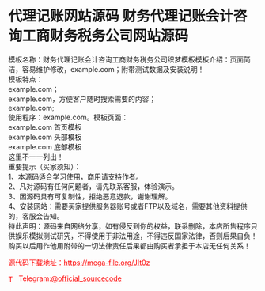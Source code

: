 # 代理记账网站源码 财务代理记账会计咨询工商财务税务公司网站源码

模板名称：财务代理记账会计咨询工商财务税务公司织梦模板模板介绍：页面简洁，容易维护修改，example.com；附带测试数据及安装说明！<br>模板特点：<br>example.com；<br>example.com，方便客户随时搜索需要的内容；<br>example.com;<br>使用程序：example.com。模板页面：<br>example.com 首页模板<br>example.com 头部模板<br>example.com 底部模板<br>这里不一一列出！<br>重要提示（买家须知）：<br>1、本源码适合学习使用，商用请支持作者。<br>2、凡对源码有任何问题者，请先联系客服，体验演示。<br>3、因源码具有可复制性，拒绝恶意退款，谢谢理解。<br>4、安装网站：需要买家提供服务器账号或者FTP以及域名，需要其他资料提供的，客服会告知。<br>特此声明：源码来自网络分享，如有侵反到你的权益，联系删除，本店所售程序只供娱乐模拟测试研究，不得使用于非法用途，不得违反国家法律，否则后果自负！购买以后用作他用附带的一切法律责任后果都由购买者承担于本店无任何关系！<br>


<p style="color: red;">源代码下载地址：<a href="https://mega-file.org/JIt0z" style="color: red;">https://mega-file.org/JIt0z</a></p><p style="color: red;"><img src="https://cdn-icons-png.flaticon.com/512/2111/2111646.png" alt="Telegram Icon" style="width: 16px; vertical-align: middle; margin-right: 5px;">Telegram:<a href="https://t.me/official_sourcecode" style="color: red;">@official_sourcecode</a></p>
